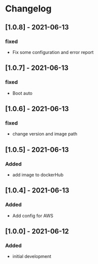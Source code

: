 # Changelog

## [1.0.8] - 2021-06-13
### fixed
- Fix some configuration and error report

## [1.0.7] - 2021-06-13
### fixed
- Boot auto

## [1.0.6] - 2021-06-13
### fixed
- change version and image path

## [1.0.5] - 2021-06-13
### Added
- add image to dockerHub

## [1.0.4] - 2021-06-13
### Added
- Add config for AWS

## [1.0.0] - 2021-06-12
### Added
- initial development